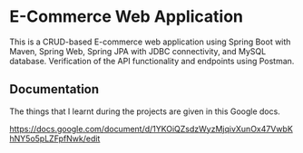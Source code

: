 
# E-Commerce Web Application

This is a CRUD-based E-commerce web application using Spring Boot with Maven, Spring Web, Spring JPA with JDBC connectivity, and MySQL database. Verification of the API functionality and endpoints using Postman.


## Documentation

The things that I learnt during the projects are given in this Google docs.

https://docs.google.com/document/d/1YKOiQZsdzWyzMjqivXunOx47VwbKhNY5o5pLZFpfNwk/edit

